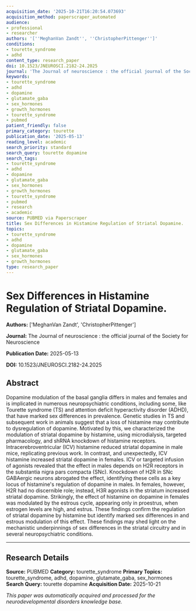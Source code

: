 ```yaml
---
acquisition_date: '2025-10-21T16:20:54.073693'
acquisition_method: paperscraper_automated
audience:
- professional
- researcher
authors: '[''MeghanVan Zandt'', ''ChristopherPittenger'']'
conditions:
- tourette_syndrome
- adhd
content_type: research_paper
doi: 10.1523/JNEUROSCI.2182-24.2025
journal: 'The Journal of neuroscience : the official journal of the Society for Neuroscience'
keywords:
- tourette_syndrome
- adhd
- dopamine
- glutamate_gaba
- sex_hormones
- growth_hormones
- tourette_syndrome
- pubmed
patient_friendly: false
primary_category: tourette
publication_date: '2025-05-13'
reading_level: academic
search_priority: standard
search_query: tourette dopamine
search_tags:
- tourette_syndrome
- adhd
- dopamine
- glutamate_gaba
- sex_hormones
- growth_hormones
- tourette_syndrome
- pubmed
- research
- academic
source: PUBMED via Paperscraper
title: Sex Differences in Histamine Regulation of Striatal Dopamine.
topics:
- tourette_syndrome
- adhd
- dopamine
- glutamate_gaba
- sex_hormones
- growth_hormones
type: research_paper
---
```


# Sex Differences in Histamine Regulation of Striatal Dopamine.

**Authors:** ['MeghanVan Zandt', 'ChristopherPittenger']

**Journal:** The Journal of neuroscience : the official journal of the Society for Neuroscience

**Publication Date:** 2025-05-13

**DOI:** 10.1523/JNEUROSCI.2182-24.2025

## Abstract

Dopamine modulation of the basal ganglia differs in males and females and is implicated in numerous neuropsychiatric conditions, including some, like Tourette syndrome (TS) and attention deficit hyperactivity disorder (ADHD), that have marked sex differences in prevalence. Genetic studies in TS and subsequent work in animals suggest that a loss of histamine may contribute to dysregulation of dopamine. Motivated by this, we characterized the modulation of striatal dopamine by histamine, using microdialysis, targeted pharmacology, and shRNA knockdown of histamine receptors. Intracerebroventricular (ICV) histamine reduced striatal dopamine in male mice, replicating previous work. In contrast, and unexpectedly, ICV histamine increased striatal dopamine in females. ICV or targeted infusion of agonists revealed that the effect in males depends on H2R receptors in the substantia nigra pars compacta (SNc). Knockdown of H2R in SNc GABAergic neurons abrogated the effect, identifying these cells as a key locus of histamine's regulation of dopamine in males. In females, however, H2R had no discernible role; instead, H3R agonists in the striatum increased striatal dopamine. Strikingly, the effect of histamine on dopamine in females was modulated by the estrous cycle, appearing only in proestrus, when estrogen levels are high, and estrus. These findings confirm the regulation of striatal dopamine by histamine but identify marked sex differences in and estrous modulation of this effect. These findings may shed light on the mechanistic underpinnings of sex differences in the striatal circuitry and in several neuropsychiatric conditions.

---

## Research Details

**Source:** PUBMED
**Category:** tourette_syndrome
**Primary Topics:** tourette_syndrome, adhd, dopamine, glutamate_gaba, sex_hormones
**Search Query:** tourette dopamine
**Acquisition Date:** 2025-10-21

*This paper was automatically acquired and processed for the neurodevelopmental disorders knowledge base.*
